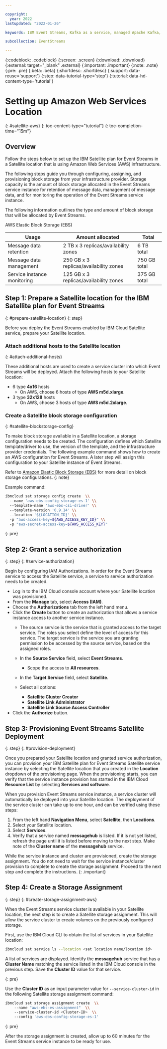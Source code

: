 ```yaml
---

copyright:
  year: 2022
lastupdated: "2022-01-26"

keywords: IBM Event Streams, Kafka as a service, managed Apache Kafka, AWS, Satellite, location

subcollection: EventStreams

---
```


{:codeblock: .codeblock}
{:screen: .screen}
{:download: .download}
{:external: target="_blank" .external}
{:important: .important}
{:note: .note}
{:pre: .pre}
{:beta: .beta}
{:shortdesc: .shortdesc}
{:support: data-reuse='support'}
{:step: data-tutorial-type='step'}
{:tutorial: data-hd-content-type='tutorial'}

# Setting up Amazon Web Services Location

{: #satellite-aws}
{: toc-content-type="tutorial"}
{: toc-completion-time="15m"}

## Overview

Follow the steps below to set up the IBM Satellite plan for Event Streams in a Satellite location that is using Amazon Web Services (AWS) infrastructure.

The following steps guide you through configuring, assigning, and provisioning block storage from your infrastructure provider. Storage capacity is the amount of block storage allocated in the Event Streams service instance for retention of message data, management of message data, and for monitoring the operation of the Event Streams service instance.

The following information outlines the type and amount of block storage that will be allocated by Event Streams.

AWS Elastic Block Storage (EBS)

Usage | Amount allocated | Total
--- | --- | ---
Message data retention | 2 TB x 3 replicas/availability zones | 6 TB total
Message data management | 250 GB x 3 replicas/availability zones | 750 GB total
Service instance monitoring | 125 GB x 3 replicas/availability zones | 375 GB total

## Step 1: Prepare a Satellite location for the IBM Satellite plan for Event Streams

{: #prepare-satellite-location}
{: step}

Before you deploy the Event Streams enabled by IBM Cloud Satellite service, prepare your Satellite location.

### Attach additional hosts to the Satellite location

{: #attach-additional-hosts}

These additional hosts are used to create a service cluster into which Event Streams will be deployed. Attach the following hosts to your Satellite location:

- 6 type **4x16** hosts
  - On AWS, choose 6 hosts of type **AWS m5d.xlarge**.
- 3 type **32x128** hosts
  - On AWS, choose 3 hosts of type **AWS m5d.2xlarge**.

### Create a Satellite block storage configuration

{: #satellite-blockstorage-config}

To make block storage available in a Satellite location, a storage configuration needs to be created. The configuration defines which Satellite template/driver to use, the version of the template, and the infrastructure provider credentials. The following example command shows how to create an AWS configuration for Event Streams. A later step will assign this configuration to your Satellite instance of Event Streams.

Refer to [Amazon Elastic Block Storage (EBS)](/docs/satellite?topic=satellite-config-storage-ebs) for more detail on block storage configurations.
{: note}

Example command:

```bash
ibmcloud sat storage config create  \\
  --name 'aws-ebs-config-storage-es-1' \\
  --template-name 'aws-ebs-csi-driver' \\
  --template-version '0.9.14' \\
  --location '${LOCATION_ID}' \\
  -p "aws-access-key=${AWS_ACCESS_KEY_ID}" \\
  -p "aws-secret-access-key=${AWS_ACCESS_KEY}"
```

{: pre}

## Step 2: Grant a service authorization

{: step}
{: #service-authorization}

Begin by configuring IAM Authorizations. In order for the Event Streams service to access the Satellite service, a service to service authorization needs to be created.

- Log in to the IBM Cloud console account where your Satellite location was provisioned.
- From the **Manage** tab, select **Access (IAM)**.
- Choose the **Authorizations** tab from the left hand menu.
- Click the **Create** button to create an authorization that allows a service instance access to another service instance.
  - The source service is the service that is granted access to the target service. The roles you select define the level of access for this service. The target service is the service you are granting permission to be accessed by the source service, based on the assigned roles.
  - In the **Source Service** field, select **Event Streams**.
  
    - Scope the access to **All resources**.
  - In the **Target Service** field, select **Satellite**.
  - Select all options:
  
    - **Satellite Cluster Creator**
    - **Satellite Link Administrator**
    - **Satellite Link Source Access Controller**
- Click the **Authorize** button.

## Step 3: Provisioning Event Streams Satellite Deployment

{: step}
{: #provision-deployment}

Once you prepared your Satellite location and granted service authorization, you can provision your IBM Satellite plan for Event Streams Satellite service instance by selecting the Satellite location that you created in the **Location** dropdown of the provisioning page. When the provisioning starts, you can verify that the service instance provision has started in the IBM Cloud **Resource List** by selecting **Services and software**.

When you provision Event Streams service instance, a service cluster will automatically be deployed into your Satellite location. The deployment of the service cluster can take up to one hour, and can be verified using these steps:

1. From the left hand **Navigation Menu**, select **Satellite**, then **Locations**.
2. Select your Satellite location.
3. Select **Services**.
4. Verify that a service named **messagehub** is listed. If it is not yet listed, refresh the page until it is listed before moving to the next step. Make note of the **Cluster name** of the **messagehub** service.

While the service instance and cluster are provisioned, create the storage assignment. You do not need to wait for the service instance/cluster provision to complete to create the storage assignment. Proceed to the next step and complete the instructions.
{: .important}

## Step 4: Create a Storage Assignment

{: step}
{: #create-storage-assignment-aws}

When the Event Streams service cluster is available in your Satellite location, the next step is to create a Satellite storage assignment. This will allow the service cluster to create volumes on the previously configured storage.

First, use the IBM Cloud CLI to obtain the list of services in your Satellite location:

```bash
ibmcloud sat service ls --location <sat location name/location id>
```

A list of services are displayed. Identify the **messagehub** service that has a **Cluster Name** matching the service listed in the IBM Cloud console in the previous step. Save the **Cluster ID** value for that service.

{: pre}

  Use the **Cluster ID** as an input parameter value for `--service-cluster-id` in the following Satellite storage assignment command:

```bash
ibmcloud sat storage assignment create  \\
    --name "aws-ebs-es-assignment"  \\
    --service-cluster-id <Cluster-ID>  \\
    --config 'aws-ebs-config-storage-es-1'
```

{: pre}

After the storage assignment is created, allow up to 60 minutes for the Event Streams service instance to be ready for use.
